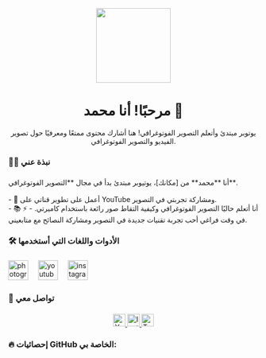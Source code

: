 <div align="center">
  <img height="150" src="https://camo.githubusercontent.com/62da68eb62b1e5f175f7d1f0191dd89a653d7908feb22d37d4a0ab07365d6791/68747470733a2f2f6d656469612e67697068792e636f6d2f6d656469612f4d3967624264396e6244724f5475314d71782f67697068792e676966" />
</div>

###

<h1 align="center">مرحبًا! أنا محمد 👋</h1>
<p align="center">يوتوبر مبتدئ وأتعلم التصوير الفوتوغرافي! هنا أشارك محتوى ممتعًا ومعرفيًا حول تصوير الفيديو والتصوير الفوتوغرافي.</p>

###

<h3 align="left">👩‍💻 نبذة عني</h3>

###

<p align="left">
  أنا **محمد** من [مكانك]، يوتيوبر مبتدئ بدأ في مجال **التصوير الفوتوغرافي**.<br><br>
  - 🔭 أعمل على تطوير قناتي على YouTube ومشاركة تجربتي في التصوير.<br>
  - 📚 أنا أتعلم حاليًا التصوير الفوتوغرافي وكيفية التقاط صور رائعة باستخدام كاميرتي.
  - ⚡ في وقت فراغي أحب تجربة تقنيات جديدة في التصوير ومشاركة النصائح مع متابعيني.
</p>

###

<h3 align="left">🛠 الأدوات واللغات التي أستخدمها</h3>

###

<div align="left">
  <img src="https://cdn.jsdelivr.net/gh/devicons/devicon/icons/photography/photography-original.svg" height="40" alt="photography logo" />
  <img width="12" />
  <img src="https://cdn.jsdelivr.net/gh/devicons/devicon/icons/youtube/youtube-original.svg" height="40" alt="youtube logo" />
  <img width="12" />
  <img src="https://cdn.jsdelivr.net/gh/devicons/devicon/icons/instagram/instagram-original.svg" height="40" alt="instagram logo" />
</div>

###

<h3 align="left">📱 تواصل معي</h3>

###
<div align="center">
  <a href="https://www.youtube.com/channel/UCXXXXXXXXXXXXXX" target="_blank">
    <img src="https://img.shields.io/static/v1?message=YouTube&logo=youtube&label=&color=FF0000&logoColor=white&labelColor=&style=for-the-badge" height="25" alt="YouTube logo" />
  </a>
  <a href="https://www.instagram.com/yourusername/" target="_blank">
    <img src="https://img.shields.io/static/v1?message=Instagram&logo=instagram&label=&color=E4405F&logoColor=white&labelColor=&style=for-the-badge" height="25" alt="Instagram logo" />
  </a>
  <a href="https://twitter.com/yourusername" target="_blank">
    <img src="https://img.shields.io/static/v1?message=Twitter&logo=twitter&label=&color=1DA1F2&logoColor=white&labelColor=&style=for-the-badge" height="25" alt="Twitter logo" />
  </a>
</div>

###

<h3 align="left">🔥 إحصائيات GitHub الخاصة بي:</h3>

###

<div align="center">
  <img src="
